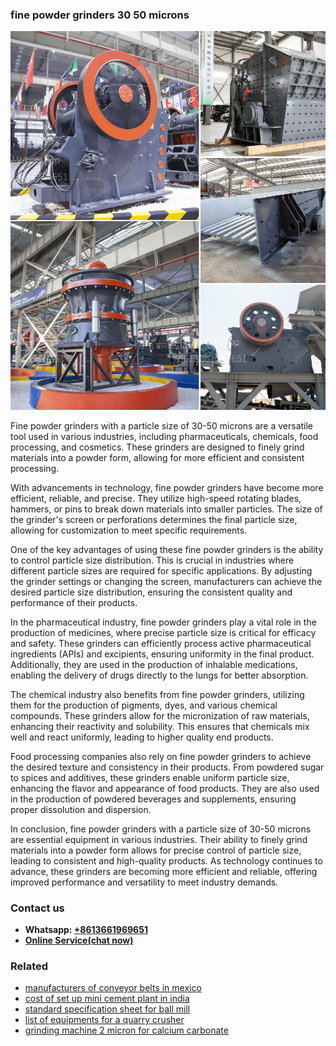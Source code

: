 <h3>fine powder grinders 30 50 microns</h3><img src='1708499504.jpg' alt=''><p>Fine powder grinders with a particle size of 30-50 microns are a versatile tool used in various industries, including pharmaceuticals, chemicals, food processing, and cosmetics. These grinders are designed to finely grind materials into a powder form, allowing for more efficient and consistent processing.</p><p>With advancements in technology, fine powder grinders have become more efficient, reliable, and precise. They utilize high-speed rotating blades, hammers, or pins to break down materials into smaller particles. The size of the grinder's screen or perforations determines the final particle size, allowing for customization to meet specific requirements.</p><p>One of the key advantages of using these fine powder grinders is the ability to control particle size distribution. This is crucial in industries where different particle sizes are required for specific applications. By adjusting the grinder settings or changing the screen, manufacturers can achieve the desired particle size distribution, ensuring the consistent quality and performance of their products.</p><p>In the pharmaceutical industry, fine powder grinders play a vital role in the production of medicines, where precise particle size is critical for efficacy and safety. These grinders can efficiently process active pharmaceutical ingredients (APIs) and excipients, ensuring uniformity in the final product. Additionally, they are used in the production of inhalable medications, enabling the delivery of drugs directly to the lungs for better absorption.</p><p>The chemical industry also benefits from fine powder grinders, utilizing them for the production of pigments, dyes, and various chemical compounds. These grinders allow for the micronization of raw materials, enhancing their reactivity and solubility. This ensures that chemicals mix well and react uniformly, leading to higher quality end products.</p><p>Food processing companies also rely on fine powder grinders to achieve the desired texture and consistency in their products. From powdered sugar to spices and additives, these grinders enable uniform particle size, enhancing the flavor and appearance of food products. They are also used in the production of powdered beverages and supplements, ensuring proper dissolution and dispersion.</p><p>In conclusion, fine powder grinders with a particle size of 30-50 microns are essential equipment in various industries. Their ability to finely grind materials into a powder form allows for precise control of particle size, leading to consistent and high-quality products. As technology continues to advance, these grinders are becoming more efficient and reliable, offering improved performance and versatility to meet industry demands.</p><h3>Contact us</h3><ul><li><strong>Whatsapp:&nbsp;<a href="https://wa.me/8613661969651">+8613661969651</a></strong></li><li><a href="https://swt.shibang-china.com/?git&amp;zhl&amp;fine powder grinders 30 50 microns"><strong>Online Service(chat now)</strong></a></li></ul><h3>Related</h3><ul><li><a href='manufacturers of conveyor belts in mexico.md'>manufacturers of conveyor belts in mexico</a></li><li><a href='cost of set up mini cement plant in india.md'>cost of set up mini cement plant in india</a></li><li><a href='standard specification sheet for ball mill.md'>standard specification sheet for ball mill</a></li><li><a href='list of equipments for a quarry crusher.md'>list of equipments for a quarry crusher</a></li><li><a href='grinding machine 2 micron for calcium carbonate.md'>grinding machine 2 micron for calcium carbonate</a></li></ul>